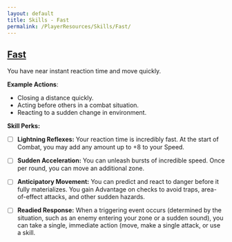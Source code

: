 ```yaml
---
layout: default
title: Skills - Fast
permalink: /PlayerResources/Skills/Fast/
---
```

## [Fast](#Fast)
You have near instant reaction time and move quickly.

**Example Actions**:
- Closing a distance quickly.
- Acting before others in a combat situation.
- Reacting to a sudden change in environment.

**Skill Perks:**
- ☐ **Lightning Reflexes:** Your reaction time is incredibly fast. At the start of Combat, you may add any amount up to +8 to your Speed.
  
- ☐ **Sudden Acceleration:** You can unleash bursts of incredible speed. Once per round, you can move an additional zone. 
  
- ☐ **Anticipatory Movement:** You can predict and react to danger before it fully materializes. You gain Advantage on checks to avoid traps, area-of-effect attacks, and other sudden hazards.
  
- ☐ **Readied Response:** When a triggering event occurs (determined by the situation, such as an enemy entering your zone or a sudden sound), you can take a single, immediate action (move, make a single attack, or use a skill.